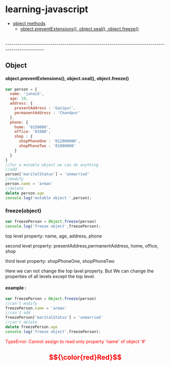 # learning-javascript
  - <a href="#object">object methods</a>
    - <a href="#object_preventExtensions_seal_freeze">object.preventExtensions(), object.seal(), object.freeze()</a>
 
 <br>
 -------------------------------------------------------------------------------------------------

<h2 id="object">
Object
</h2>
<h4 id="object_preventExtensions_seal_freeze">object.preventExtensions(), object.seal(), object.freeze()</h4>

```javascript
var person = {
  name: 'junaid',
  age: 19,
  address: {
    presentAddress : 'Gazipur',
    permanentAddress : 'Chandpur'
  },
  phone: {
    home: '0150000',
    office: '01600',
    shop : {
      shopPhoneOne : '012000000',
      shopPhoneTwo : '01900000'
    }
  }
}
//for a mutable object we can do anything
//add
person['maritalStatus'] = 'unmarried'
//modify
person.name = 'arman'
//delete
delete person.age
console.log('mutable object ',person);
```

### freeze(object)
```javascript
var freezePerson = Object.freeze(person)
console.log('freeze object',freezePerson);
```
top level property: name, age, address, phone <br>

second level property: presentAddress,permanentAddress, home, office, shop <br>

third level property: shopPhoneOne, shopPhoneTwo <br>

<p>Here we can not change the top lavel property. But We can change the properties of all levels except the top level.
</p>

#### example :
```javascript
var freezePerson = Object.freeze(person)
//can't modify
freezePerson.name = 'arman'
//can't add
freezePerson['maritalStatus'] = 'unmarried'
//can't delete
delete freezePerson.age
console.log('freeze object',freezePerson);
```
<font style="color: red">TypeError: Cannot assign to read only property 'name' of object '#<Object>'</font>

$${\color{red}Red}$$
---------------------------------------------------------------------------------------------------
